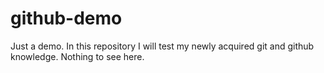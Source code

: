 # github-demo
Just a demo.
In this repository I will test my newly acquired git and github knowledge. Nothing to see here.
